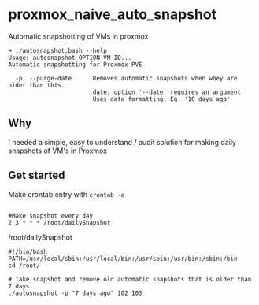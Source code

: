 # proxmox_naive_auto_snapshot
Automatic snapshotting of VMs in proxmox

```
➜ ./autosnapshot.bash --help                                     
Usage: autosnapshot OPTION VM_ID...
Automatic snapshotting for Proxmox PVE

  -p, --purge-date      Removes automatic snapshots when whey are older than this.
                        date: option '--date' requires an argument
                        Uses date formatting. Eg. '10 days ago'
```


## Why
I needed a simple, easy to understand / audit solution for making daily snapshots of VM's in Proxmox



## Get started
Make crontab entry with `crontab -e`

```

#Make snapshot every day
2 3 * * * /root/dailySnapshot

```


/root/dailySnapshot
```
#!/bin/bash
PATH=/usr/local/sbin:/usr/local/bin:/usr/sbin:/usr/bin:/sbin:/bin
cd /root/

# Take snapshot and remove old automatic snapshots that is older than 7 days
./autosnapshot -p "7 days ago" 102 103
```
